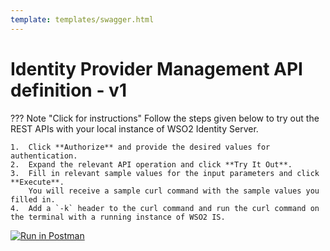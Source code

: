 ```yaml
---
template: templates/swagger.html
---
```

# Identity Provider Management API definition - v1

??? Note "Click for instructions"
    Follow the steps given below to try out the REST APIs with your local instance of WSO2 Identity Server.

    1.  Click **Authorize** and provide the desired values for authentication.
    2.  Expand the relevant API operation and click **Try It Out**.
    3.  Fill in relevant sample values for the input parameters and click **Execute**.
        You will receive a sample curl command with the sample values you filled in.
    4.  Add a `-k` header to the curl command and run the curl command on the terminal with a running instance of WSO2 IS.

<div id="swagger-ui"></div>

<script>

  // Begin Swagger UI call region
  const ui = SwaggerUIBundle({
     url: "{{base_path}}/apis/restapis/idp.yaml",
    dom_id: '#swagger-ui',
    deepLinking: true,
    presets: [
      SwaggerUIBundle.presets.apis,
      SwaggerUIStandalonePreset
    ],
    plugins: [
      SwaggerUIBundle.plugins.DownloadUrl
    ],
    layout: "StandaloneLayout"
  })
  // End Swagger UI call region

   window.ui = ui
</script>

[![Run in Postman](https://run.pstmn.io/button.svg)](https://app.getpostman.com/run-collection/88672dbc6afe81e8c5d2)